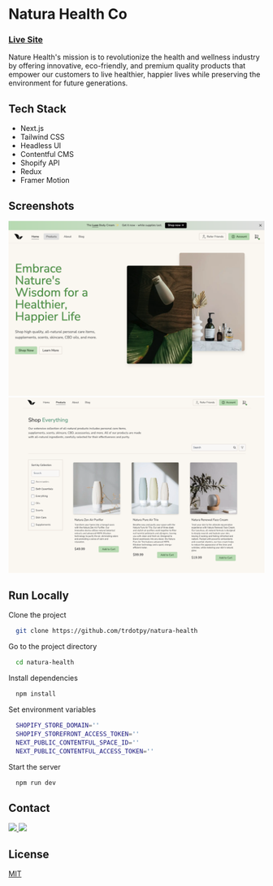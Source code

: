 <!-- ![Logo](./assets/natura-icon-black.png) -->

# Natura Health Co

### <a href="https://natura-health.vercel.app/">Live Site</a>

Nature Health's mission is to revolutionize the health and wellness industry by offering innovative, eco-friendly, and premium quality products that empower our customers to live healthier, happier lives while preserving the environment for future generations.

## Tech Stack

- Next.js
- Tailwind CSS
- Headless UI
- Contentful CMS
- Shopify API
- Redux
- Framer Motion

## Screenshots

![home](./screenshots/home.png)
![home](./screenshots/products.png)

## Run Locally

Clone the project

```bash
  git clone https://github.com/trdotpy/natura-health
```

Go to the project directory

```bash
  cd natura-health
```

Install dependencies

```bash
  npm install
```

Set environment variables

```bash
  SHOPIFY_STORE_DOMAIN=''
  SHOPIFY_STOREFRONT_ACCESS_TOKEN=''
  NEXT_PUBLIC_CONTENTFUL_SPACE_ID=''
  NEXT_PUBLIC_CONTENTFUL_ACCESS_TOKEN=''
```

Start the server

```bash
  npm run dev
```

## Contact

<a href="https://www.linkedin.com/in/trdotpy/">
  <img src='https://img.shields.io/badge/LinkedIn-0077B5?style=for-the-badge&logo=linkedin&logoColor=white'>
</a>
<a href="mailto:tanvi.rahman@outlook.com">
  <img src='https://img.shields.io/badge/Outlook-0078D4?style=for-the-badge&logo=microsoft-outlook&logoColor=white'>
</a>
</div>

## License

[MIT](https://choosealicense.com/licenses/mit/)
